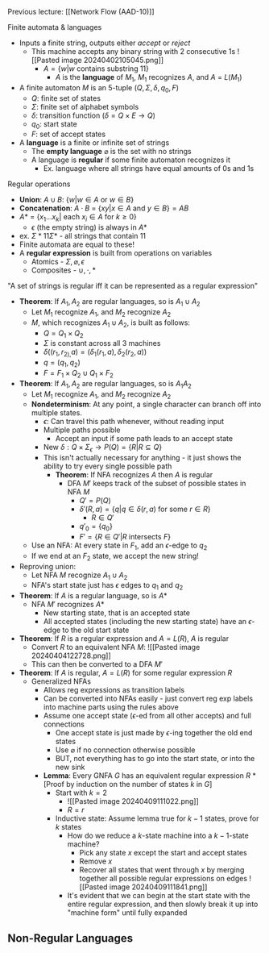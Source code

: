 Previous lecture: [[Network Flow (AAD-10)]]


Finite automata & languages
- Inputs a finite string, outputs either *accept* or *reject* 
	- This machine accepts any binary string with 2 consecutive 1s ![[Pasted image 20240402105045.png]]
		- $A = \{ w | w \text{ contains substring } 11\}$
			- $A$ is the **language** of $M_1$, $M_1$ recognizes $A$, and $A$ = $L(M_1)$ 
- A finite automaton $M$ is an 5-tuple $(Q, \Sigma, \delta, q_{0}, F)$
	- $Q$: finite set of states
	- $\Sigma$: finite set of alphabet symbols
	- $\delta$: transition function ($\delta = Q \times E \rightarrow Q$)
	- $q_0$: start state
	- $F$: set of accept states
- A **language** is a finite or infinite set of strings
	- The **empty language** $\varnothing$ is the set with no strings
	- A language is **regular** if some finite automaton recognizes it
		- Ex. language where all strings have equal amounts of 0s and 1s

Regular operations
- **Union**: $A \cup B$: $\{w | w \in A \text{ or } w \in B\}$
- **Concatenation**: $A \cdot B$ = $\{xy | x \in A \text{ and } y \in B\} = AB$
- $A*$ = $\{x_1 ... x_{k}| \text{ each } x_{i}\in A \text{ for } k \geq 0\}$
	- $\epsilon$ (the empty string) is always in $A*$
- ex. $\Sigma*11\Sigma*$ - all strings that contain 11
- Finite automata are equal to these!
- A **regular expression** is built from operations on variables
	- Atomics - $\Sigma,  \varnothing, \epsilon$
	- Composites - $\cup, \cdot, *$

"A set of strings is regular iff it can be represented as a regular expression"
- **Theorem**: If $A_{1}, A_2$ are regular languages, so is $A_{1} \cup A_2$
	- Let $M_{1}$ recognize $A_{1}$, and $M_{2}$ recognize $A_{2}$
	- $M$, which recognizes $A_{1} \cup A_{2}$, is built as follows:
		- $Q = Q_{1} \times Q_2$
		- $\Sigma$ is constant across all 3 machines
		- $\delta((r_{1},r_{2),}a) = (\delta_{1}(r_{1}, a), \delta_{2}(r_{2}, a))$
		- $q = (q_{1}, q_{2})$
		- $F = F_{1} \times Q_{2} \cup Q_{1} \times F_{2}$
- **Theorem**: If $A_{1}, A_{2}$ are regular languages, so is $A_{1}A_{2}$
	- Let $M_{1}$ recognize $A_{1}$, and $M_{2}$ recognize $A_{2}$
	- **Nondeterminism**: At any point, a single character can branch off into multiple states. 
		- $\epsilon$: Can travel this path whenever, without reading input
		- Multiple paths possible
			- Accept an input if some path leads to an accept state
		- New $\delta: Q \times \Sigma_{\epsilon} \rightarrow P(Q) = \{R | R \subseteq Q\}$
		- This isn't actually necessary for anything - it just shows the ability to try every single possible path
			- **Theorem**: If NFA recognizes $A$ then $A$ is regular
				- DFA $M'$ keeps track of the subset of possible states in NFA $M$
					- $Q' = P(Q)$
					- $\delta'(R, a) = \{q | q \in \delta(r, a) \text{ for some } r \in R\}$
						- $R \in  Q'$
					- $q'_{0}= \{q_0\}$
					- $F' = \{R \in Q' | R \text{ intersects } F\}$
	- Use an NFA: At every state in $F_1$, add an $\epsilon$-edge to $q_2$
	- If we end at an $F_2$ state, we accept the new string!
- Reproving union:
	- Let NFA $M$ recognize $A_{1}\cup A_{2}$
	- NFA's start state just has $\epsilon$ edges to $q_1$ and $q_2$
- **Theorem**: If $A$ is a regular language, so is $A*$
	- NFA $M'$ recognizes $A*$
		- New starting state, that is an accepted state
		- All accepted states (including the new starting state) have an $\epsilon$-edge to the old start state
- **Theorem**: If $R$ is a regular expression and $A = L(R)$, $A$ is regular
	- Convert $R$ to an equivalent NFA $M$: ![[Pasted image 20240404122728.png]]
	- This can then be converted to a DFA $M'$
- **Theorem**: If $A$ is regular, $A= L(R)$ for some regular expression $R$
	- Generalized NFAs
		- Allows reg expressions as transition labels
		- Can be converted into NFAs easily - just convert reg exp labels into machine parts using the rules above
		- Assume one accept state ($\epsilon$-ed from all other accepts) and full connections
			- One accept state is just made by $\epsilon$-ing together the old end states
			- Use $\varnothing$ if no connection otherwise possible
			- BUT, not everything has to go into the start state, or into the new sink
		- **Lemma**: Every GNFA $G$ has an equivalent regular expression $R$ *\[Proof by induction on the number of states $k$ in $G$]
			- Start with $k = 2$
				- ![[Pasted image 20240409111022.png]]
				- $R = r$
			- Inductive state: Assume lemma true for $k-1$ states, prove for $k$ states
				- How do we reduce a $k$-state machine into a $k-1$-state machine?
					- Pick any state $x$ except the start and accept states
					- Remove $x$
					- Recover all states that went through $x$ by merging together all possible regular expressions on edges ![[Pasted image 20240409111841.png]]
				- It's evident that we can begin at the start state with the entire regular expression, and then slowly break it up into "machine form" until fully expanded

Non-Regular Languages
- 